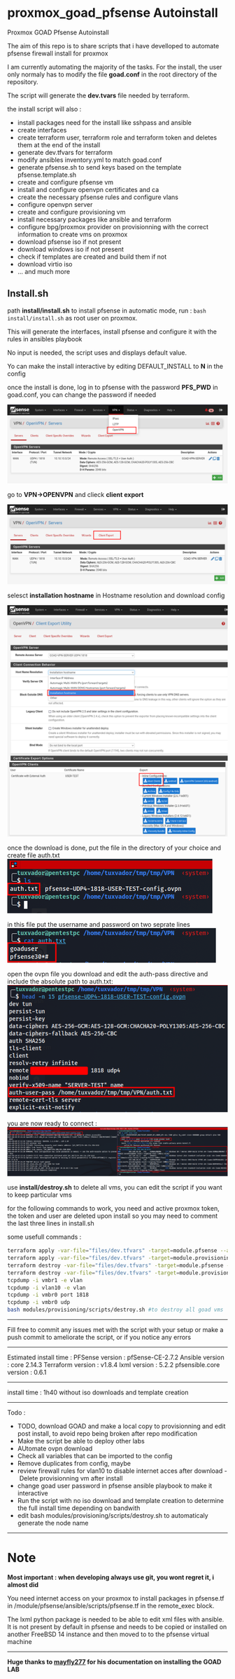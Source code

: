 # proxmox_goad_pfsense Autoinstall
Proxmox GOAD Pfsense Autoinstall

The aim of this repo is to share scripts that i have develloped to automate pfsense firewall install for proxmox

I am currently automating the majority of the tasks. For the install, the user only normaly has to modify the file **goad.conf** in the root directory of the repository.

The script will generate the **dev.tvars** file needed by terraform.

the install script will also : 
- install packages need for the install like sshpass and ansible
- create interfaces
- create terraform user, terraform role and terraform token and deletes them at the end of the install
- generate dev.tfvars for terraform
- modify ansibles inventory.yml to match goad.conf
- generate pfsense.sh to send keys based on the template pfsense.template.sh
- create and configure pfsense vm
- install and configure openvpn certificates and ca
- create the necessary pfsense rules and configure vlans
- configure openvpn server
- create and configure provisioning vm
- install necessary packages like ansible and terraform
- configure bpg/proxmox provider on provisionning with the correct information to create vms on proxmox
- download pfsense iso if not present
- download windows iso if not present
- check if templates are created and build them if not
- download virtio iso
- ... and much more

## Install.sh
path **install/install.sh**
to install pfsense in automatic mode, run : ```bash install/install.sh``` as root user on proxmox. 

This will generate the interfaces, install pfsense and configure it with the rules in ansibles playbook

No input is needed, the script uses and displays default value.

Yo can make the install interactive by editing DEFAULT_INSTALL to **N** in the config

once the install is done, log in to pfsense with the password **PFS_PWD** in goad.conf, you can change the password if needed

![Alt text](files/images/image.png)

go to **VPN->OPENVPN** and clieck **client export**

![Alt text](files/images/image2.png)

selesct **installation hostname** in Hostname resolution and download config

![Alt text](files/images/image3.png)
![Alt text](files/images/image4.png)

once the download is done, put the file in the directory of your choice and create file auth.txt
![Alt text](files/images/image5.png)

in this file put the username and password on two seprate lines
![Alt text](files/images/image6.png)

open the ovpn file you download and edit the auth-pass directive and include the absolute path to auth.txt:
![Alt text](files/images/image7.png)

you are now ready to connect : 
![Alt text](files/images/image8.png)

use **install/destroy.sh** to delete all vms, you can edit the script if you want to keep particular vms

for the following commands to work, you need and active proxmox token, the token and user are deleted upon install so you may need to comment the last three lines in install.sh

some usefull commands :
```bash
terraform apply -var-file="files/dev.tfvars" -target=module.pfsense --auto-approve
terraform apply -var-file="files/dev.tfvars" -target=module.provisioning --auto-approve
terraform destroy -var-file="files/dev.tfvars" -target=module.pfsense --auto-approve
terraform destroy -var-file="files/dev.tfvars" -target=module.provisioning --auto-approve
tcpdump -i vmbr1 -e vlan
tcpdump -i vlan10 -e vlan
tcpdump -i vmbr0 port 1818
tcpdump -i vmbr0 udp
bash modules/provisioning/scripts/destroy.sh #to destroy all goad vms
```
*** 
Fill free to commit any issues met with the script with your setup or make a push commit to ameliorate the script, or if you notice any errors
***
Estimated install time :
PFSense version : pfSense-CE-2.7.2
Ansible version : core 2.14.3
Terraform version : v1.8.4
lxml version : 5.2.2
pfsensible.core version : 0.6.1

***
install time : 1h40 without iso downloads and template creation
***

Todo :
- TODO, download GOAD and make a local copy to provisionning and edit post install, to avoid repo being broken after repo modification
- Make the script be able to deploy other labs
- AUtomate ovpn download
- Check all variables that can be imported to the config
- Remove duplicates from config, maybe
- review firewall rules for vlan10 to disable internet acces after download
- Delete provisionning vm after install
- change goad user password in pfsense ansible playbook to make it interactive
- Run the script with no iso download and template creation to determine the full install time depending on bandwith
- edit bash modules/provisioning/scripts/destroy.sh to automaticaly generate the node name
***

# Note
**Most important : when developing always use git, you wont regret it, i almost did**

You need internet access on your proxmox to install packages in pfsense.tf in /module/pfsense/ansible/scripts/pfsense.tf in the remote_exec block.

The lxml python package is needed to be able to edit xml files with ansible. It is not present by default in pfsense and needs to be copied or installed on another FreeBSD 14 instance and then moved to to the pfsense virtual machine
***
**Huge thanks to [mayfly277](https://mayfly277.github.io/categories/proxmox/) for his documentation on installing the GOAD LAB**